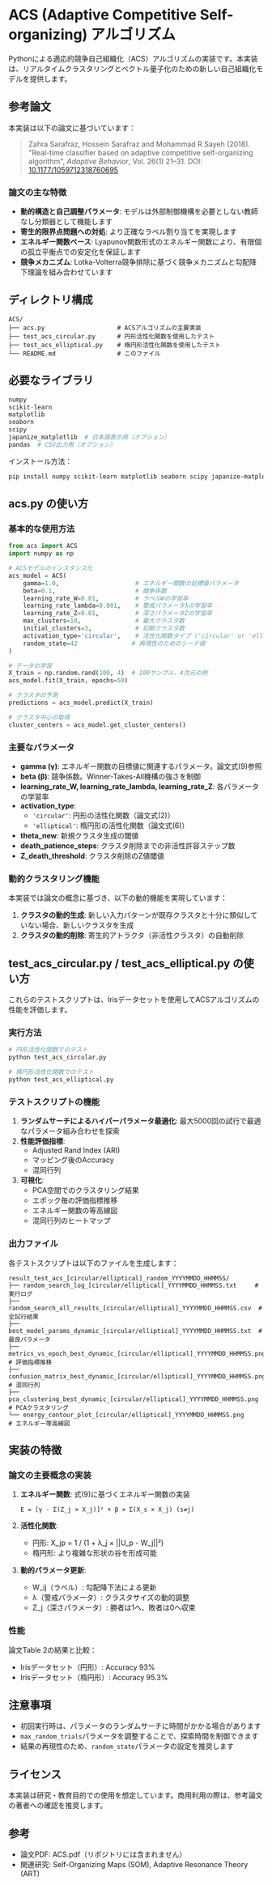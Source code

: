 # ACS (Adaptive Competitive Self-organizing) アルゴリズム

Pythonによる適応的競争自己組織化（ACS）アルゴリズムの実装です。本実装は、リアルタイムクラスタリングとベクトル量子化のための新しい自己組織化モデルを提供します。

## 参考論文

本実装は以下の論文に基づいています：

> Zahra Sarafraz, Hossein Sarafraz and Mohammad R Sayeh (2018). "Real-time classifier based on adaptive competitive self-organizing algorithm", *Adaptive Behavior*, Vol. 26(1) 21–31. DOI: [10.1177/1059712318760695](https://doi.org/10.1177/1059712318760695)

### 論文の主な特徴

- **動的構造と自己調整パラメータ**: モデルは外部制御機構を必要としない教師なし分類器として機能します
- **寄生的限界点問題への対処**: より正確なラベル割り当てを実現します
- **エネルギー関数ベース**: Lyapunov関数形式のエネルギー関数により、有限個の孤立平衡点での安定化を保証します
- **競争メカニズム**: Lotka-Volterra競争排除に基づく競争メカニズムと勾配降下理論を組み合わせています

## ディレクトリ構成

```
ACS/
├── acs.py                    # ACSアルゴリズムの主要実装
├── test_acs_circular.py      # 円形活性化関数を使用したテスト
├── test_acs_elliptical.py    # 楕円形活性化関数を使用したテスト
└── README.md                 # このファイル
```

## 必要なライブラリ

```python
numpy
scikit-learn
matplotlib
seaborn
scipy
japanize_matplotlib  # 日本語表示用（オプション）
pandas  # CSV出力用（オプション）
```

インストール方法：
```bash
pip install numpy scikit-learn matplotlib seaborn scipy japanize-matplotlib pandas
```

## acs.py の使い方

### 基本的な使用方法

```python
from acs import ACS
import numpy as np

# ACSモデルのインスタンス化
acs_model = ACS(
    gamma=1.0,                     # エネルギー関数の目標値パラメータ
    beta=0.1,                      # 競争係数
    learning_rate_W=0.01,          # ラベルWの学習率
    learning_rate_lambda=0.001,    # 警戒パラメータλの学習率
    learning_rate_Z=0.01,          # 深さパラメータZの学習率
    max_clusters=10,               # 最大クラスタ数
    initial_clusters=3,            # 初期クラスタ数
    activation_type='circular',    # 活性化関数タイプ ('circular' or 'elliptical')
    random_state=42               # 再現性のためのシード値
)

# データの学習
X_train = np.random.rand(100, 4)  # 100サンプル、4次元の例
acs_model.fit(X_train, epochs=50)

# クラスタの予測
predictions = acs_model.predict(X_train)

# クラスタ中心の取得
cluster_centers = acs_model.get_cluster_centers()
```

### 主要なパラメータ

- **gamma (γ)**: エネルギー関数の目標値に関連するパラメータ。論文式(9)参照
- **beta (β)**: 競争係数。Winner-Takes-All機構の強さを制御
- **learning_rate_W, learning_rate_lambda, learning_rate_Z**: 各パラメータの学習率
- **activation_type**: 
  - `'circular'`: 円形の活性化関数（論文式(2)）
  - `'elliptical'`: 楕円形の活性化関数（論文式(6)）
- **theta_new**: 新規クラスタ生成の閾値
- **death_patience_steps**: クラスタ削除までの非活性許容ステップ数
- **Z_death_threshold**: クラスタ削除のZ値閾値

### 動的クラスタリング機能

本実装では論文の概念に基づき、以下の動的機能を実現しています：

1. **クラスタの動的生成**: 新しい入力パターンが既存クラスタと十分に類似していない場合、新しいクラスタを生成
2. **クラスタの動的削除**: 寄生的アトラクタ（非活性クラスタ）の自動削除

## test_acs_circular.py / test_acs_elliptical.py の使い方

これらのテストスクリプトは、Irisデータセットを使用してACSアルゴリズムの性能を評価します。

### 実行方法

```bash
# 円形活性化関数でのテスト
python test_acs_circular.py

# 楕円形活性化関数でのテスト
python test_acs_elliptical.py
```

### テストスクリプトの機能

1. **ランダムサーチによるハイパーパラメータ最適化**: 最大5000回の試行で最適なパラメータ組み合わせを探索
2. **性能評価指標**:
   - Adjusted Rand Index (ARI)
   - マッピング後のAccuracy
   - 混同行列
3. **可視化**:
   - PCA空間でのクラスタリング結果
   - エポック毎の評価指標推移
   - エネルギー関数の等高線図
   - 混同行列のヒートマップ

### 出力ファイル

各テストスクリプトは以下のファイルを生成します：

```
result_test_acs_[circular/elliptical]_random_YYYYMMDD_HHMMSS/
├── random_search_log_[circular/elliptical]_YYYYMMDD_HHMMSS.txt     # 実行ログ
├── random_search_all_results_[circular/elliptical]_YYYYMMDD_HHMMSS.csv  # 全試行結果
├── best_model_params_dynamic_[circular/elliptical]_YYYYMMDD_HHMMSS.txt  # 最良パラメータ
├── metrics_vs_epoch_best_dynamic_[circular/elliptical]_YYYYMMDD_HHMMSS.png  # 評価指標推移
├── confusion_matrix_best_dynamic_[circular/elliptical]_YYYYMMDD_HHMMSS.png  # 混同行列
├── pca_clustering_best_dynamic_[circular/elliptical]_YYYYMMDD_HHMMSS.png    # PCAクラスタリング
└── energy_contour_plot_[circular/elliptical]_YYYYMMDD_HHMMSS.png          # エネルギー等高線図
```

## 実装の特徴

### 論文の主要概念の実装

1. **エネルギー関数**: 式(9)に基づくエネルギー関数の実装
   ```
   E = [γ - Σ(Z_j × X_j)]² + β × Σ(X_s × X_j) (s≠j)
   ```

2. **活性化関数**:
   - 円形: X_jp = 1 / (1 + λ_j × ||U_p - W_j||²)
   - 楕円形: より複雑な形状の谷を形成可能

3. **動的パラメータ更新**:
   - W_ij（ラベル）: 勾配降下法による更新
   - λ（警戒パラメータ）: クラスタサイズの動的調整
   - Z_j（深さパラメータ）: 勝者は1へ、敗者は0へ収束

### 性能

論文Table 2の結果と比較：
- Irisデータセット（円形）: Accuracy 93%
- Irisデータセット（楕円形）: Accuracy 95.3%

## 注意事項

- 初回実行時は、パラメータのランダムサーチに時間がかかる場合があります
- `max_random_trials`パラメータを調整することで、探索時間を制御できます
- 結果の再現性のため、`random_state`パラメータの設定を推奨します

## ライセンス

本実装は研究・教育目的での使用を想定しています。商用利用の際は、参考論文の著者への確認を推奨します。

## 参考

- 論文PDF: ACS.pdf（リポジトリには含まれません）
- 関連研究: Self-Organizing Maps (SOM), Adaptive Resonance Theory (ART)
